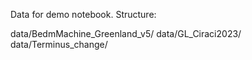 Data for demo notebook. Structure:

data/BedmMachine_Greenland_v5/
data/GL_Ciraci2023/
data/Terminus_change/
